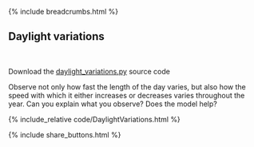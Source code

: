 {% include breadcrumbs.html %}

## Daylight variations
<div class="header_line"><br/></div>

Download the [daylight_variations.py](code/daylight_variations.py) source code

Observe not only how fast the length of the day varies, but also
how the speed with which it either increases or decreases varies
throughout the year. Can you explain what you observe? Does the 
model help?

{% include_relative code/DaylightVariations.html %}

{% include share_buttons.html %}